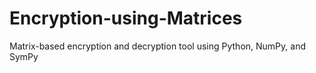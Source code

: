 # Encryption-using-Matrices
Matrix-based encryption and decryption tool using Python, NumPy, and SymPy
